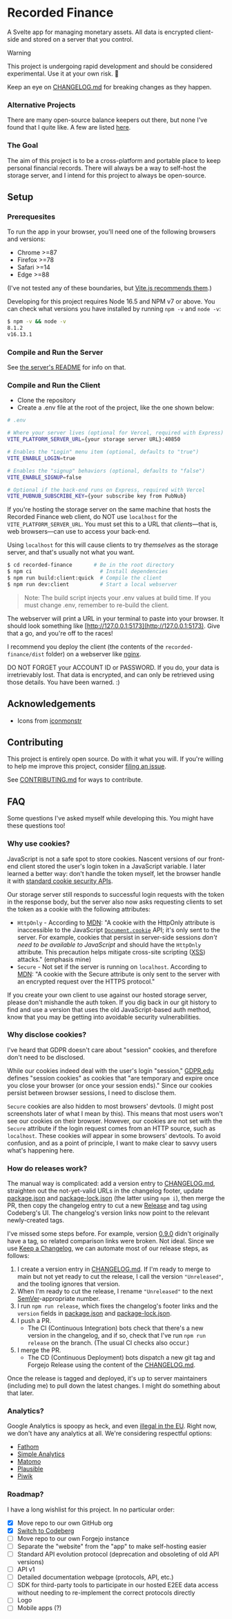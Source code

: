 # Recorded Finance

A Svelte app for managing monetary assets. All data is encrypted client-side and stored on a server that you control.

> [!WARNING]
> This project is undergoing rapid development and should be considered experimental. Use it at your own risk. 🤙
>
> Keep an eye on [CHANGELOG.md](/CHANGELOG.md) for breaking changes as they happen.

### Alternative Projects

There are many open-source balance keepers out there, but none I've found that I quite like. A few are listed [here](https://opensource.com/life/17/10/personal-finance-tools-linux).

### The Goal

The aim of this project is to be a cross-platform and portable place to keep personal financial records. There will always be a way to self-host the storage server, and I intend for this project to always be open-source.

## Setup

### Prerequesites

To run the app in your browser, you'll need one of the following browsers and versions:

- Chrome >=87
- Firefox >=78
- Safari >=14
- Edge >=88

(I've not tested any of these boundaries, but [Vite.js recommends them](https://vitejs.dev/guide/build.html#browser-compatibility).)

Developing for this project requires Node 16.5 and NPM v7 or above. You can check what versions you have installed by running `npm -v` and `node -v`:

```sh
$ npm -v && node -v
8.1.2
v16.13.1
```

### Compile and Run the Server

See [the server's README](/server/README.md) for info on that.

<!-- TODO: Add a note here about our own hosted solution -->

### Compile and Run the Client

- Clone the repository
- Create a .env file at the root of the project, like the one shown below:

```sh
# .env

# Where your server lives (optional for Vercel, required with Express)
VITE_PLATFORM_SERVER_URL={your storage server URL}:40850

# Enables the "Login" menu item (optional, defaults to "true")
VITE_ENABLE_LOGIN=true

# Enables the "signup" behaviors (optional, defaults to "false")
VITE_ENABLE_SIGNUP=false

# Optional if the back-end runs on Express, required with Vercel
VITE_PUBNUB_SUBSCRIBE_KEY={your subscribe key from PubNub}
```

If you're hosting the storage server on the same machine that hosts the Recorded Finance web client, do NOT use `localhost` for the `VITE_PLATFORM_SERVER_URL`. You must set this to a URL that _clients_—that is, web browsers—can use to access your back-end.

Using `localhost` for this will cause clients to try _themselves_ as the storage server, and that's usually not what you want.

```sh
$ cd recorded-finance       # Be in the root directory
$ npm ci                      # Install dependencies
$ npm run build:client:quick  # Compile the client
$ npm run dev:client          # Start a local webserver
```

> Note: The build script injects your .env values at build time. If you must change .env, remember to re-build the client.

The webserver will print a URL in your terminal to paste into your browser. It should look something like [http://127.0.0.1:5173](http://127.0.0.1:5173). Give that a go, and you're off to the races!

I recommend you deploy the client (the contents of the `recorded-finance/dist` folder) on a webserver like [nginx](https://nginx.org/en/).

DO NOT FORGET your ACCOUNT ID or PASSWORD. If you do, your data is irretrievably lost. That data is encrypted, and can only be retrieved using those details. You have been warned. :)

## Acknowledgements

- Icons from [iconmonstr](https://iconmonstr.com/)

## Contributing

This project is entirely open source. Do with it what you will. If you're willing to help me improve this project, consider [filing an issue](https://codeberg.org/RecordedFinance/recorded-finance/issues/new/choose).

See [CONTRIBUTING.md](/CONTRIBUTING.md) for ways to contribute.

## FAQ

Some questions I've asked myself while developing this. You might have these questions too!

### Why use cookies?

JavaScript is not a safe spot to store cookies. Nascent versions of our front-end client stored the user's login token in a JavaScript variable. I later learned a better way: don't handle the token myself, let the browser handle it with [standard cookie security APIs](https://developer.mozilla.org/en-US/docs/Web/HTTP/Cookies#restrict_access_to_cookies).

Our storage server still responds to successful login requests with the token in the response body, but the server also now asks requesting clients to set the token as a cookie with the following attributes:

- `HttpOnly` - According to [MDN](https://developer.mozilla.org/en-US/docs/Web/HTTP/Cookies#restrict_access_to_cookies): "A cookie with the HttpOnly attribute is inaccessible to the JavaScript [`Document.cookie`](https://developer.mozilla.org/en-US/docs/Web/API/Document/cookie) API; it's only sent to the server. For example, cookies that persist in server-side sessions _don't need to be available to JavaScript_ and should have the `HttpOnly` attribute. This precaution helps mitigate cross-site scripting ([XSS](<https://developer.mozilla.org/en-US/docs/Web/Security/Types_of_attacks#cross-site_scripting_(xss)>)) attacks." (emphasis mine)
- `Secure` - Not set if the server is running on `localhost`. According to [MDN](https://developer.mozilla.org/en-US/docs/Web/HTTP/Cookies#restrict_access_to_cookies): "A cookie with the Secure attribute is only sent to the server with an encrypted request over the HTTPS protocol."

If you create your own client to use against our hosted storage server, please don't mishandle the auth token. If you dig back in our git history to find and use a version that uses the old JavaScript-based auth method, know that you may be getting into avoidable security vulnerabilities.

### Why disclose cookies?

I've heard that GDPR doesn't care about "session" cookies, and therefore don't need to be disclosed.

While our cookies indeed deal with the user's login "session," [GDPR.edu](https://gdpr.eu/cookies/) defines "session cookies" as cookies that "are temporary and expire once you close your browser (or once your session ends)." Since our cookies persist between browser sessions, I need to disclose them.

`Secure` cookies are also hidden to most browsers' devtools. (I might post screenshots later of what I mean by this). This means that most users won't see our cookies on their browser. However, our cookies are not set with the `Secure` attribute if the login request comes from an HTTP source, such as `localhost`. These cookies _will_ appear in some browsers' devtools. To avoid confusion, and as a point of principle, I want to make clear to savvy users what's happening here.

### How do releases work?

The manual way is complicated: add a version entry to [CHANGELOG.md](/CHANGELOG.md), straighten out the not-yet-valid URLs in the changelog footer, update [package.json](/package.json) and [package-lock.json](/package-lock.json) (the latter using `npm i`), then merge the PR, then copy the changelog entry to cut a new [Release](https://codeberg.org/RecordedFinance/recorded-finance/releases) and tag using Codeberg's UI. The changelog's version links now point to the relevant newly-created tags.

I've missed some steps before. For example, version [0.9.0](/CHANGELOG.md#090---2022-07-12) didn't originally have a tag, so related comparison links were broken. Not ideal. Since we use [Keep a Changelog](https://keepachangelog.com/en/1.0.0/), we can automate most of our release steps, as follows:

1. I create a version entry in [CHANGELOG.md](/CHANGELOG.md). If I'm ready to merge to main but not yet ready to cut the release, I call the version `"Unreleased"`, and the tooling ignores that version.
2. When I'm ready to cut the release, I rename `"Unreleased"` to the next [SemVer](https://semver.org/spec/v2.0.0.html)-appropriate number.
3. I run `npm run release`, which fixes the changelog's footer links and the `version` fields in [package.json](/package.json) and [package-lock.json](/package-lock.json).
4. I push a PR.
   - The CI (Continuous Integration) bots check that there's a new version in the changelog, and if so, check that I've run `npm run release` on the branch. (The usual CI checks also occur.)
5. I merge the PR.
   - The CD (Continuous Deployment) bots dispatch a new git tag and Forgejo Release using the content of the [CHANGELOG.md](/CHANGELOG.md).

Once the release is tagged and deployed, it's up to server maintainers (including me) to pull down the latest changes. I might do something about that later.

### Analytics?

Google Analytics is spoopy as heck, and even [illegal in the EU](https://noyb.eu/en/austrian-dsb-eu-us-data-transfers-google-analytics-illegal). Right now, we don't have any analytics at all. We're considering respectful options:

- [Fathom](https://usefathom.com)
- [Simple Analytics](https://www.simpleanalytics.com)
- [Matomo](https://matomo.org)
- [Plausible](https://plausible.io)
- [Piwik](https://piwik.org)

### Roadmap?

I have a long wishlist for this project. In no particular order:

- [x] Move repo to our own GitHub org
- [x] [Switch to Codeberg](https://giveupgithub.org)
- [ ] Move repo to our own Forgejo instance
- [ ] Separate the "website" from the "app" to make self-hosting easier
- [ ] Standard API evolution protocol (deprecation and obsoleting of old API versions)
- [ ] API v1
- [ ] Detailed documentation webpage (protocols, API, etc.)
- [ ] SDK for third-party tools to participate in our hosted E2EE data access without needing to re-implement the correct protocols directly
- [ ] Logo
- [ ] Mobile apps (?)
